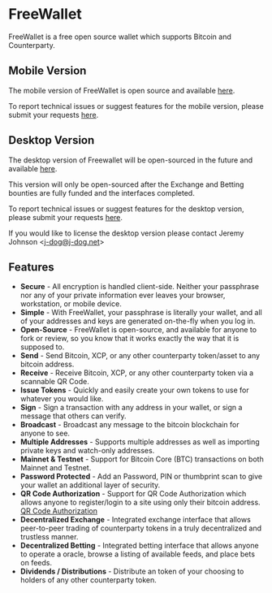 # FreeWallet 
FreeWallet is a free open source wallet which supports Bitcoin and Counterparty.

## Mobile Version
The mobile version of FreeWallet is open source and available [here](https://github.com/jdogresorg/freewallet-mobile).

To report technical issues or suggest features for the mobile version, please submit your requests [here](https://github.com/jdogresorg/freewallet-mobile/issues).

## Desktop Version
The desktop version of Freewallet will be open-sourced in the future and available [here](https://github.com/jdogresorg/freewallet-desktop). 

This version will only be open-sourced after the Exchange and Betting bounties are fully funded and the interfaces completed.

To report technical issues or suggest features for the desktop version, please submit your requests [here](https://github.com/jdogresorg/freewallet/issues).

If you would like to license the desktop version please contact Jeremy Johnson &lt;j-dog@j-dog.net&gt;

## Features
- **Secure** - All encryption is handled client-side. Neither your passphrase nor any of your private information ever leaves your browser, workstation, or mobile device.
- **Simple** - With FreeWallet, your passphrase is literally your wallet, and all of your addresses and keys are generated on-the-fly when you log in.
- **Open-Source** - FreeWallet is open-source, and available for anyone to fork or review, so you know that it works exactly the way that it is supposed to.
- **Send** - Send Bitcoin, XCP, or any other counterparty token/asset to any bitcoin address.
- **Receive** - Receive Bitcoin, XCP, or any other counterparty token via a scannable QR Code.
- **Issue Tokens** - Quickly and easily create your own tokens to use for whatever you would like.
- **Sign** - Sign a transaction with any address in your wallet, or sign a message that others can verify.
- **Broadcast** - Broadcast any message to the bitcoin blockchain for anyone to see.
- **Multiple Addresses** - Supports multiple addresses as well as importing private keys and watch-only addresses.
- **Mainnet & Testnet** - Support for Bitcoin Core (BTC) transactions on both Mainnet and Testnet.
- **Password Protected** - Add an Password, PIN or thumbprint scan to give your wallet an additional layer of security.
- **QR Code Authorization** - Support for QR Code Authorization which allows anyone to register/login to a site using only their bitcoin address. [QR Code Authorization](https://github.com/Authpartyio/Spec/blob/master/QR_Authorization.spec.md)
- **Decentralized Exchange** - Integrated exchange interface that allows peer-to-peer trading of counterparty tokens in a truly decentralized and trustless manner.
- **Decentralized Betting** - Integrated betting interface that allows anyone to operate a oracle, browse a listing of available feeds, and place bets on feeds.
- **Dividends / Distributions** - Distribute an token of your choosing to holders of any other counterparty token.
